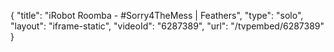 {
    "title": "iRobot Roomba - #Sorry4TheMess | Feathers",
    "type": "solo",
    "layout": "iframe-static",
    "videoId": "6287389",
    "url": "\/tvpembed\/6287389"
}